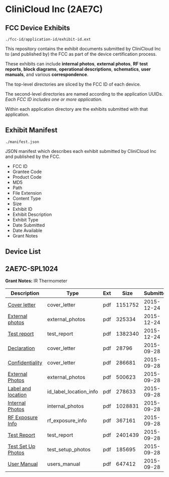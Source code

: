 # CliniCloud Inc (2AE7C)
## FCC Device Exhibits

```
./fcc-id/application-id/exhibit-id.ext
```

This repository contains the exhibit documents submitted by CliniCloud Inc to (and published by) the FCC as part of the device certification process.

These exhibits can include **internal photos**, **external photos**, **RF test reports**, **block diagrams**, **operational descriptions**, **schematics**, **user manuals**, and various **correspondence**.

The top-level directories are sliced by the FCC ID of each device.

The second-level directories are named according to the application UUIDs. *Each FCC ID includes one or more application.*

Within each application directory are the exhibits submitted with that application. 

## Exhibit Manifest

```
./manifest.json
```

JSON manifest which describes each exhibit submitted by CliniCloud Inc and published by the FCC.

- FCC ID
- Grantee Code
- Product Code
- MD5
- Path
- File Extension
- Content Type
- Size
- Exhibit ID
- Exhibit Description
- Exhibit Type
- Date Submitted
- Date Available
- Grant Notes

## Device List
## 2AE7C-SPL1024
**Grant Notes:** IR Thermometer

| Description | Type | Ext | Size | Submitted | Available |
| ----------- | ---- | --- | ---- | --------- | --------- |
| [Cover letter](2AE7C-SPL1024/dcc798538e054e69eee94e4435cf8ed4/2856387.pdf) | cover_letter | pdf | 1151752 | 2015-12-24 | 2015-12-24 |
| [External photos](2AE7C-SPL1024/dcc798538e054e69eee94e4435cf8ed4/2856388.pdf) | external_photos | pdf | 325334 | 2015-12-24 | 2015-12-24 |
| [Test report](2AE7C-SPL1024/dcc798538e054e69eee94e4435cf8ed4/2856389.pdf) | test_report | pdf | 1382340 | 2015-12-24 | 2015-12-24 |
| [Declaration](2AE7C-SPL1024/db1a69c96e78f7c91252a7af4aeff017/2764925.pdf) | cover_letter | pdf | 28796 | 2015-09-28 | 2015-09-28 |
| [Confidentiality](2AE7C-SPL1024/db1a69c96e78f7c91252a7af4aeff017/2764926.pdf) | cover_letter | pdf | 286681 | 2015-09-28 | 2015-09-28 |
| [External Photos](2AE7C-SPL1024/db1a69c96e78f7c91252a7af4aeff017/2764927.pdf) | external_photos | pdf | 500623 | 2015-09-28 | 2015-09-28 |
| [Label and location](2AE7C-SPL1024/db1a69c96e78f7c91252a7af4aeff017/2764929.pdf) | id_label_location_info | pdf | 278633 | 2015-09-28 | 2015-09-28 |
| [Internal Photos](2AE7C-SPL1024/db1a69c96e78f7c91252a7af4aeff017/2764928.pdf) | internal_photos | pdf | 1028831 | 2015-09-28 | 2015-09-28 |
| [RF Exposure Info](2AE7C-SPL1024/db1a69c96e78f7c91252a7af4aeff017/2764934.pdf) | rf_exposure_info | pdf | 367161 | 2015-09-28 | 2015-09-28 |
| [Test Report](2AE7C-SPL1024/db1a69c96e78f7c91252a7af4aeff017/2764933.pdf) | test_report | pdf | 2401439 | 2015-09-28 | 2015-09-28 |
| [Test Set Up Photos](2AE7C-SPL1024/db1a69c96e78f7c91252a7af4aeff017/2764932.pdf) | test_setup_photos | pdf | 185695 | 2015-09-28 | 2015-09-28 |
| [User Manual](2AE7C-SPL1024/db1a69c96e78f7c91252a7af4aeff017/2764935.pdf) | users_manual | pdf | 647412 | 2015-09-28 | 2015-09-28 |
